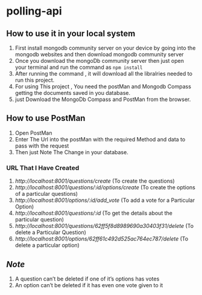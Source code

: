 # polling-api


## How to use it in your local system

1. First install mongodb community server on your device by going into the mongodb websites and then download mongodb community server
2. Once you download the mongoDb community server then just open your terminal and run the command as `npm install`
3. After running the command , it will download all the libralries needed to run this project.
4. For using This project , You need the postMan and Mongodb Compass getting the documents saved in you database.
5. just Download the MongoDb Compass and PostMan from the browser.

## How to use PostMan

1. Open PostMan
2. Enter The Url into the postMan with the required Method and data to pass with the request
3. Then just Note The Change in your database.

### URL That I Have Created

1. _http://localhost:8001/questions/create_ (To create the questions)
2. _http://localhost:8001/questions/:id/options/create_ (To create the options of a particular questions)
3. _http://localhost:8001/options/:id/add_vote_ (To add a vote for a Particular Option)
4. _http://localhost:8001/questions/:id_ (To get the details about the particular question)
5. _http://localhost:8001/questions/62ff5f8d8989690a30403f31/delete_ (To delete a Particular Question)
6. _http://localhost:8001/options/62ff61c492d525ac764ec787/delete_ (To delete a particular option)

## _Note_

1. A question can’t be deleted if one of it’s options has votes
2. An option can’t be deleted if it has even one vote given to it



